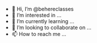 - 👋 Hi, I’m @behereclasses
- 👀 I’m interested in ...
- 🌱 I’m currently learning ...
- 💞️ I’m looking to collaborate on ...
- 📫 How to reach me ...

<!---
behereclasses/behereclasses is a ✨ special ✨ repository because its `README.md` (this file) appears on your GitHub profile.
You can click the Preview link to take a look at your changes.
--->
